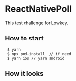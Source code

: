# ReactNativePoll

This test challenge for Lowkey.

## How to start

```
 $ yarn
 $ npx pod-install  // if need
 $ yarn ios // yarn android
```

## How it looks
